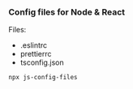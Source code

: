 ### Config files for Node & React

Files:

- .eslintrc
- prettierrc
- tsconfig.json

```
npx js-config-files
```
